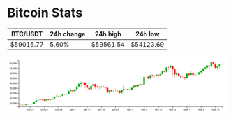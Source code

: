 # Bitcoin Stats

BTC/USDT|24h change|24h high|24h low|
|---|---|---|---|
|$59015.77|5.60%|$59561.54|$54123.69|

<img src="./chart.svg">
